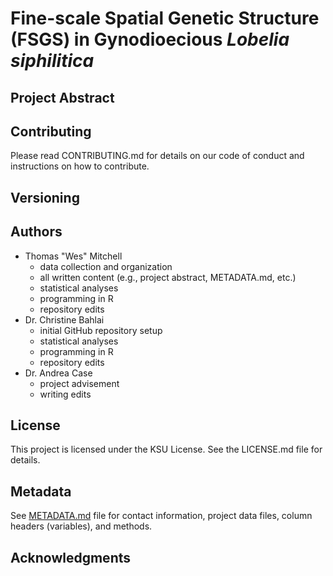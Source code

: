 # Fine-scale Spatial Genetic Structure (FSGS) in Gynodioecious *Lobelia siphilitica*
## Project Abstract
## Contributing 
Please read CONTRIBUTING.md for details on our code of conduct and instructions on how to contribute.
## Versioning
## Authors
* Thomas "Wes" Mitchell
  + data collection and organization
  + all written content (e.g., project abstract, METADATA.md, etc.)
  + statistical analyses
  + programming in R
  + repository edits
* Dr. Christine Bahlai
  + initial GitHub repository setup
  + statistical analyses
  + programming in R
  + repository edits
* Dr. Andrea Case 
  + project advisement
  + writing edits 
## License
This project is licensed under the KSU License. See the LICENSE.md file for details.
## Metadata 
See [METADATA.md](https://github.com/tmitch35/FSGS/blob/master/METADATA.md) file for contact information, project data files, column headers (variables), and methods.  
## Acknowledgments
